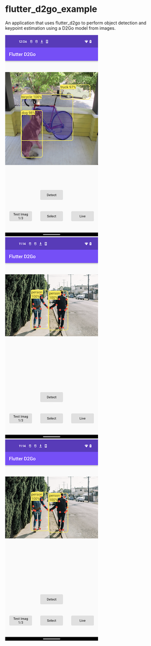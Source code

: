 # flutter_d2go_example

An application that uses flutter_d2go to perform object detection and keypoint estimation using a D2Go model from images.

![](../images/mask.png) ![](../images/keypoints.png) ![](../images/keypoints.png)
